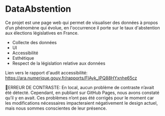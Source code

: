 # DataAbstention
 
Ce projet est une page web qui permet de visualiser des données à propos d’un phénomène qui évolue, en l'occurrence il porte sur le taux d'abstention aux élections législatives en France.

- Collecte des données
- UI 
- Accessibilité
- Esthétique
- Respect de la législation relative aux données


Lien vers le rapport d'audit accessibilité: https://ara.numerique.gouv.fr/rapports/FlAyk_IPQ88HYxnhe65cz  

🚨ERREUR DE CONTRASTE: 
En local, aucun problème de contraste n’avait été détecté. Cependant, en publiant sur GitHub Pages, nous avons constaté qu’il y en avait. Ces problèmes n’ont pas été corrigés pour le moment car les modifications nécessaires impacteraient négativement le design actuel, mais nous sommes conscientes de leur présence.
